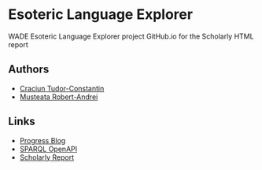 # Esoteric Language Explorer
WADE Esoteric Language Explorer project
GitHub.io for the Scholarly HTML report

<!-- Blog: https://elawade.blogspot.com/

Scholarly report: https://rizzer99.github.io/ -->

## Authors

- [Craciun Tudor-Constantin](https://github.com/Alkwin)
- [Musteata Robert-Andrei](https://github.com/RiZZeR99)

## Links

- [Progress Blog](https://elawade.blogspot.com/)
- [SPARQL OpenAPI](https://app.swaggerhub.com/apis-docs/RAMUSTEATA/ELA-SPARQL/1.0.0)
- [Scholarly Report](https://rizzer99.github.io/)